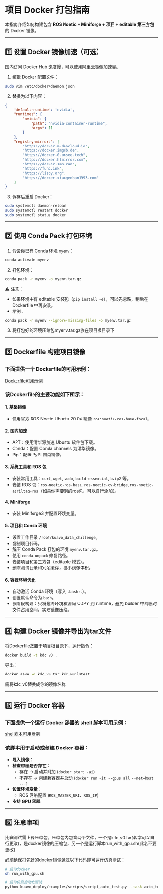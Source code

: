 # 项目 Docker 打包指南

本指南介绍如何构建包含 **ROS Noetic + Miniforge + 项目 + editable 第三方包** 的 Docker 镜像。

---

## 1️⃣ 设置 Docker 镜像加速（可选）

国内访问 Docker Hub 速度慢，可以使用阿里云镜像加速器。

1. 编辑 Docker 配置文件：

```bash
sudo vim /etc/docker/daemon.json
```

2. 替换为以下内容：

```json
{
    "default-runtime": "nvidia",
    "runtimes": {
        "nvidia": {
            "path": "nvidia-container-runtime",
            "args": []
        }
    },
    "registry-mirrors": [
        "https://docker.m.daocloud.io",
        "https://docker.imgdb.de",
        "https://docker-0.unsee.tech",
        "https://docker.hlmirror.com",
        "https://docker.1ms.run",
        "https://func.ink",
        "https://lispy.org",
        "https://docker.xiaogenban1993.com"
    ]
}
```

3. 保存后重启 Docker：

```bash
sudo systemctl daemon-reload
sudo systemctl restart docker
sudo systemctl status docker
```

---

## 2️⃣ 使用 Conda Pack 打包环境

1. 假设你已有 Conda 环境 `myenv`：

```bash
conda activate myenv
```

2. 打包环境：

```bash
conda pack -n myenv -o myenv.tar.gz
```

⚠️ 注意：
- 如果环境中有 editable 安装包（`pip install -e`），可以先忽略，稍后在 Dockerfile 中再安装。
- 示例：

```bash
conda pack -n myenv --ignore-missing-files -o myenv.tar.gz
```

3. 将打包好的环境压缩包myenv.tar.gz放在项目根目录下

---

## 3️⃣ Dockerfile 构建项目镜像

### 下面提供一个 **Dockerfile的可用示例**：

[Dockerfile可用示例](../Dockerfile)

### 该Dockerfile的主要功能如下所示：

#### 1. 基础镜像
- 使用官方 ROS Noetic Ubuntu 20.04 镜像 `ros:noetic-ros-base-focal`。

#### 2. 国内加速
- APT：使用清华源加速 Ubuntu 软件包下载。
- Conda：配置 Conda channels 为清华镜像。
- Pip：配置 PyPI 国内镜像。

#### 3. 系统工具和 ROS 包
- 安装常用工具：`curl`, `wget`, `sudo`, `build-essential`, `bzip2` 等。
- 安装 ROS 包：`ros-noetic-ros-base`, `ros-noetic-cv-bridge`, `ros-noetic-apriltag-ros`（如果你需要别的ros包，可以自行添加）。

#### 4. Miniforge
- 安装 Miniforge3 并配置环境变量。

#### 5. 项目和 Conda 环境
- 设置工作目录 `/root/kuavo_data_challenge`。
- 复制项目代码。
- 解压 Conda Pack 打包的环境 `myenv.tar.gz`。
- 使用 `conda-unpack` 修复路径。
- 安装项目和第三方包（editable 模式）。
- 删除测试目录和冗余缓存，减小镜像体积。

#### 6. 容器环境优化
- 自动激活 Conda 环境（写入 `.bashrc`）。
- 设置默认命令为 `bash`。
- 多阶段构建：只将最终环境和源码 COPY 到 runtime，避免 builder 中的临时文件占用空间，实现镜像压缩。

---

## 4️⃣ 构建 Docker 镜像并导出为tar文件

将Dockerfile放置于项目根目录下，运行指令：
```bash
docker build -t kdc_v0 .
```

导出：
```bash
docker save -o kdc_v0.tar kdc_v0:latest
```

需将kdc_v0替换成你的镜像名称

---

## 5️⃣ 运行 Docker 容器

### 下面提供一个运行 Docker 容器的 **shell 脚本可用示例**：

[shell脚本可用示例](run_with_gpu.sh)

### 该脚本用于启动或创建 Docker 容器：

- **导入镜像**：
- **检查容器是否存在**：
  - 存在 → 启动并附加 (`docker start -ai`)
  - 不存在 → 创建新容器并启动 (`docker run -it --gpus all --net=host ...`)
- **设置环境变量**：
  - ROS 网络配置 (`ROS_MASTER_URI`、`ROS_IP`)
- **支持 GPU 容器**  

---

## 6️⃣ 注意事项

比赛测试需上传压缩包，压缩包内包含两个文件，一个是kdc_v0.tar(名字可以自行更改)，是docker镜像的压缩包，另一个是运行脚本run_with_gpu.sh(此名不要更改)

必须确保打包好的docker镜像通过以下代码即可运行仿真测试：

```bash
# 启动docker
sh run_with_gpu.sh

# 启动仿真自动化测试
python kuavo_deploy/examples/scripts/script_auto_test.py --task auto_test --config configs/deploy/kuavo_sim_env.yaml

```
